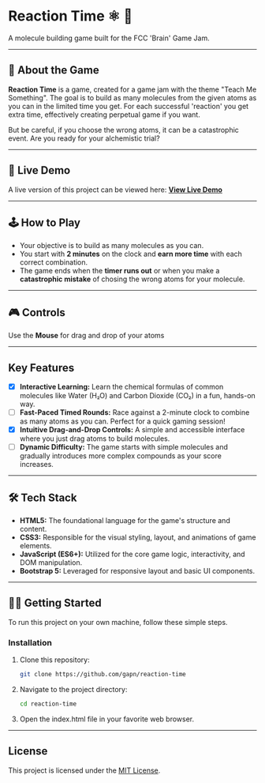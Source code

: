 # Reaction Time ⚛️ 🧪

A molecule building game built for the FCC 'Brain' Game Jam.

---

## 📖 About the Game

**Reaction Time** is a game, created for a game jam with the theme "Teach Me Something". The goal is to build as many molecules from the given atoms as you can in the limited time you get. For each successful 'reaction' you get extra time, effectively creating perpetual game if you want.

But be careful, if you choose the wrong atoms, it can be a catastrophic event. Are you ready for your alchemistic trial?

---

## 🚀 Live Demo

A live version of this project can be viewed here: **[View Live Demo](link.will.go.here)**

---

## 🕹️ How to Play

* Your objective is to build as many molecules as you can.
* You start with **2 minutes** on the clock and **earn more time** with each correct combination.
* The game ends when the **timer runs out** or when you make a **catastrophic mistake** of chosing the wrong atoms for your molecule.

---

## 🎮 Controls
Use the **Mouse** for drag and drop of your atoms

---

## Key Features

- [x] **Interactive Learning:** Learn the chemical formulas of common molecules like Water (H₂O) and Carbon Dioxide (CO₂) in a fun, hands-on way.
- [ ] **Fast-Paced Timed Rounds:** Race against a 2-minute clock to combine as many atoms as you can. Perfect for a quick gaming session!
- [x] **Intuitive Drag-and-Drop Controls:** A simple and accessible interface where you just drag atoms to build molecules.
- [ ] **Dynamic Difficulty:** The game starts with simple molecules and gradually introduces more complex compounds as your score increases.

---

## 🛠️ Tech Stack

* **HTML5:** The foundational language for the game's structure and content.
* **CSS3:** Responsible for the visual styling, layout, and animations of game elements.
* **JavaScript (ES6+):** Utilized for the core game logic, interactivity, and DOM manipulation.
* **Bootstrap 5:** Leveraged for responsive layout and basic UI components.

---

## 🧑‍💻 Getting Started

To run this project on your own machine, follow these simple steps.

### Installation

1.  Clone this repository:
    ```sh
    git clone https://github.com/gapn/reaction-time
    ```
2.  Navigate to the project directory:
    ```sh
    cd reaction-time
    ```
3. Open the index.html file in your favorite web browser.
---

## License

This project is licensed under the [MIT License](./LICENSE.txt).